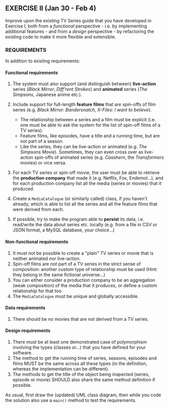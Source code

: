 ## EXERCISE II (Jan 30 - Feb 4)

Improve upon the existing TV Series guide that you have developed in Exercise I, both from a _functional_ perspective - i.e. by implementing additional features - and from a _design_ perspective - by refactoring the existing code to make it more flexible and extensible.


### REQUIREMENTS

In addition to existing requirements:

#### Functional requirements

1. The system must also support (and distinguish between) __live-action__ series (_Black Mirror_, _Diff'rent Strokes_) and __animated__ series (_The Simpsons_, Japanese anime etc.).

2. Include support for full-length __feature films__ that are spin-offs of film series (e.g. _Black Mirror: Bandersnatch_, _X-Files: I want to believe_).
   - The relationship between a series and a film must be explicit (i.e. one must be able to ask the system for the list of spin-off films of a TV series).
   - Feature films, like episodes, have a title and a running time, but are not part of a season
   - Like the series, they can be live-action or animated (e.g. _The Simpsons Movie_). Sometimes, they can even cross over as live-action spin-offs of animated series (e.g. _Casshern_, the _Transformers_ movies) or vice versa.

3. For each TV series or spin-off movie, the user must be able to retrieve the __production company__ that made it (e.g. Netflix, Fox, Endemol...), and for each production company list all the media (series or movies) that it produced.

4. Create a `MediaCatalogue` (or similarly called) class, if you haven't already, which is able to list all the series and all the feature films that were derived from each.

5. If possible, try to make the program able to __persist__ its data, i.e. read/write the data about series etc. locally (e.g. from a file in CSV or JSON format, a MySQL database, your choice...)

#### Non-functional requirements

1. It must not be possible to create a "plain" TV series or movie that is neither animated nor live-action.
2. Spin-off films are _not_ part of a TV series in the strict sense of composition: another custom type of relationship must be used (Hint: they belong in the same fictional universe...)
3. You can either consider a production company to be an aggregation (weak composition) of the media that it produces, or define a custom relationship for that too
4. The `MediaCatalogue` must be unique and globally accessible.

#### Data requirements
1. There should be no movies that are not derived from a TV series.

#### Design requirements

1. There must be at least one demonstrated case of polymorphism involving the types (classes or...) that you have defined for your software.
2. The method to get the running time of series, seasons, episodes and films MUST be the same across all these types (in the definition, whereas the implementation can be different).
3. The methods to get the title of the object being inspected (series, episode or movie) SHOULD also share the same method definition if possible. 
    
As usual, first draw the (updated) UML class diagram, then while you code the solution also use a `main()` method to test the requirements.
